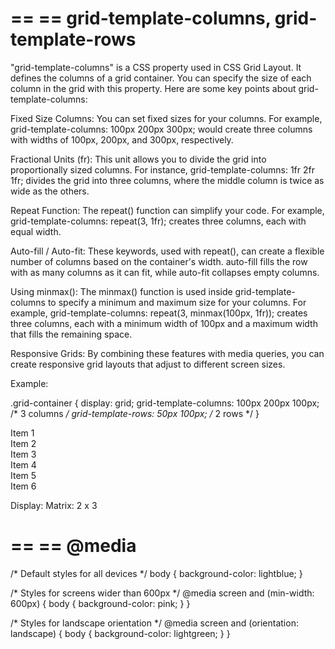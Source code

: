 == 
== grid-template-columns, grid-template-rows
==

"grid-template-columns" is a CSS property used in CSS Grid Layout. It defines the columns of a grid container. You can specify the size of each column in the grid with this property. Here are some key points about grid-template-columns:

Fixed Size Columns: You can set fixed sizes for your columns. For example, grid-template-columns: 100px 200px 300px; would create three columns with widths of 100px, 200px, and 300px, respectively.

Fractional Units (fr): This unit allows you to divide the grid into proportionally sized columns. For instance, grid-template-columns: 1fr 2fr 1fr; divides the grid into three columns, where the middle column is twice as wide as the others.

Repeat Function: The repeat() function can simplify your code. For example, grid-template-columns: repeat(3, 1fr); creates three columns, each with equal width.

Auto-fill / Auto-fit: These keywords, used with repeat(), can create a flexible number of columns based on the container's width. auto-fill fills the row with as many columns as it can fit, while auto-fit collapses empty columns.

Using minmax(): The minmax() function is used inside grid-template-columns to specify a minimum and maximum size for your columns. For example, grid-template-columns: repeat(3, minmax(100px, 1fr)); creates three columns, each with a minimum width of 100px and a maximum width that fills the remaining space.

Responsive Grids: By combining these features with media queries, you can create responsive grid layouts that adjust to different screen sizes.

Example:

.grid-container {
    display: grid;
    grid-template-columns: 100px 200px 100px; /* 3 columns */
    grid-template-rows: 50px 100px; /* 2 rows */
}

<div class="grid-container">
    <div>Item 1</div>
    <div>Item 2</div>
    <div>Item 3</div>
    <div>Item 4</div>
    <div>Item 5</div>
    <div>Item 6</div>
</div>

Display: Matrix: 2 x 3 

==
== @media 
== 
/* Default styles for all devices */
body {
    background-color: lightblue;
}

/* Styles for screens wider than 600px */
@media screen and (min-width: 600px) {
    body {
        background-color: pink;
    }
}

/* Styles for landscape orientation */
@media screen and (orientation: landscape) {
    body {
        background-color: lightgreen;
    }
}
